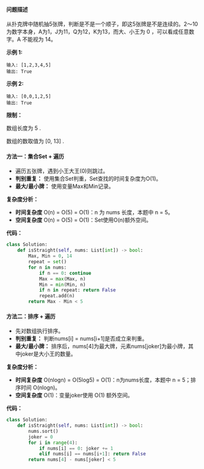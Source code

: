 #### **问题描述**

从扑克牌中随机抽5张牌，判断是不是一个顺子，即这5张牌是不是连续的。2～10为数字本身，A为1，J为11，Q为12，K为13，而大、小王为 0 ，可以看成任意数字。A 不能视为 14。



**示例 1:**

```
输入: [1,2,3,4,5]
输出: True
```

**示例 2:**

```
输入: [0,0,1,2,5]
输出: True
```

**限制：**

数组长度为 5 .

数组的数取值为 [0, 13] .



#### **方法一：集合Set + 遍历**

* 遍历五张牌，遇到小王大王(0)则跳过。
* **判别重复：** 使用集合Set判重，Set查找的时间复杂度为O(1)。
* **最大/最小牌：** 使用变量Max和Min记录。

**复杂度分析：**

* **时间复杂度** O(n) = O(5) = O(1)：n 为 nums 长度，本题中 n = 5。
* **空间复杂度** O(n) = O(5) = O(1)：Set使用O(n)额外空间。

**代码：**

```python
class Solution:
    def isStraight(self, nums: List[int]) -> bool:
        Max, Min = 0, 14
        repeat = set()
        for n in nums:
            if n == 0: continue
            Max = max(Max, n)
            Min = min(Min, n)
            if n in repeat: return False
            repeat.add(n)
        return Max - Min < 5
```

#### 方法二：排序 + 遍历

* 先对数组执行排序。
* **判别重复：** 判断nums[i] = nums[i+1]是否成立来判重。
* **最大/最小牌：**  排序后，nums[4]为最大牌，元素nums[joker]为最小牌，其中joker是大小王的数量。

**复杂度分析：**

* **时间复杂度** O(nlogn) = O(5log5) = O(1)：n为nums长度，本题中 n = 5；排序时间 O(nlogn)。
*  **空间复杂度** O(1)：变量joker使用 O(1) 额外空间。

**代码：**

```python
class Solution:
    def isStraight(self, nums: List[int]) -> bool:
        nums.sort()
        joker = 0
        for i in range(4):
            if nums[i] == 0: joker += 1
            elif nums[i] == nums[i+1]: return False
        return nums[4] - nums[joker] < 5
```







